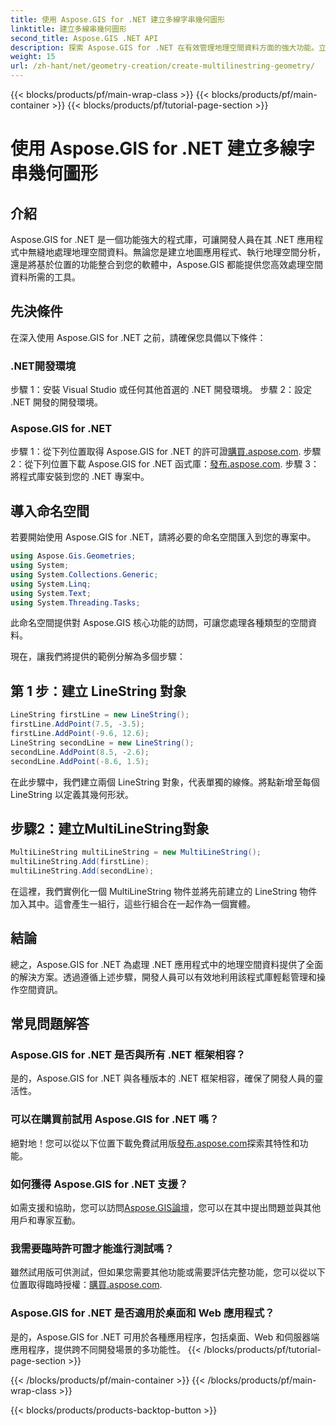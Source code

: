 ```yaml
---
title: 使用 Aspose.GIS for .NET 建立多線字串幾何圖形
linktitle: 建立多線串幾何圖形
second_title: Aspose.GIS .NET API
description: 探索 Aspose.GIS for .NET 在有效管理地理空間資料方面的強大功能。立即下載以獲得無縫體驗。
weight: 15
url: /zh-hant/net/geometry-creation/create-multilinestring-geometry/
---
```


{{< blocks/products/pf/main-wrap-class >}}
{{< blocks/products/pf/main-container >}}
{{< blocks/products/pf/tutorial-page-section >}}

# 使用 Aspose.GIS for .NET 建立多線字串幾何圖形

## 介紹
Aspose.GIS for .NET 是一個功能強大的程式庫，可讓開發人員在其 .NET 應用程式中無縫地處理地理空間資料。無論您是建立地圖應用程式、執行地理空間分析，還是將基於位置的功能整合到您的軟體中，Aspose.GIS 都能提供您高效處理空間資料所需的工具。
## 先決條件
在深入使用 Aspose.GIS for .NET 之前，請確保您具備以下條件：
### .NET開發環境
步驟 1：安裝 Visual Studio 或任何其他首選的 .NET 開發環境。
步驟 2：設定 .NET 開發的開發環境。
### Aspose.GIS for .NET
步驟 1：從下列位置取得 Aspose.GIS for .NET 的許可證[購買.aspose.com](https://purchase.aspose.com/buy).
步驟 2：從下列位置下載 Aspose.GIS for .NET 函式庫：[發布.aspose.com](https://releases.aspose.com/gis/net/).
步驟 3：將程式庫安裝到您的 .NET 專案中。

## 導入命名空間
若要開始使用 Aspose.GIS for .NET，請將必要的命名空間匯入到您的專案中。

```csharp
using Aspose.Gis.Geometries;
using System;
using System.Collections.Generic;
using System.Linq;
using System.Text;
using System.Threading.Tasks;
```
此命名空間提供對 Aspose.GIS 核心功能的訪問，可讓您處理各種類型的空間資料。

現在，讓我們將提供的範例分解為多個步驟：
## 第 1 步：建立 LineString 對象
```csharp
LineString firstLine = new LineString();
firstLine.AddPoint(7.5, -3.5);
firstLine.AddPoint(-9.6, 12.6);
LineString secondLine = new LineString();
secondLine.AddPoint(8.5, -2.6);
secondLine.AddPoint(-8.6, 1.5);
```
在此步驟中，我們建立兩個 LineString 對象，代表單獨的線條。將點新增至每個 LineString 以定義其幾何形狀。
## 步驟2：建立MultiLineString對象
```csharp
MultiLineString multiLineString = new MultiLineString();
multiLineString.Add(firstLine);
multiLineString.Add(secondLine);
```
在這裡，我們實例化一個 MultiLineString 物件並將先前建立的 LineString 物件加入其中。這會產生一組行，這些行組合在一起作為一個實體。

## 結論
總之，Aspose.GIS for .NET 為處理 .NET 應用程式中的地理空間資料提供了全面的解決方案。透過遵循上述步驟，開發人員可以有效地利用該程式庫輕鬆管理和操作空間資訊。
## 常見問題解答
### Aspose.GIS for .NET 是否與所有 .NET 框架相容？
是的，Aspose.GIS for .NET 與各種版本的 .NET 框架相容，確保了開發人員的靈活性。
### 可以在購買前試用 Aspose.GIS for .NET 嗎？
絕對地！您可以從以下位置下載免費試用版[發布.aspose.com](https://releases.aspose.com/)探索其特性和功能。
### 如何獲得 Aspose.GIS for .NET 支援？
如需支援和協助，您可以訪問[Aspose.GIS論壇](https://forum.aspose.com/c/gis/33)，您可以在其中提出問題並與其他用戶和專家互動。
### 我需要臨時許可證才能進行測試嗎？
雖然試用版可供測試，但如果您需要其他功能或需要評估完整功能，您可以從以下位置取得臨時授權：[購買.aspose.com](https://purchase.aspose.com/temporary-license/).
### Aspose.GIS for .NET 是否適用於桌面和 Web 應用程式？
是的，Aspose.GIS for .NET 可用於各種應用程序，包括桌面、Web 和伺服器端應用程序，提供跨不同開發場景的多功能性。
{{< /blocks/products/pf/tutorial-page-section >}}

{{< /blocks/products/pf/main-container >}}
{{< /blocks/products/pf/main-wrap-class >}}

{{< blocks/products/products-backtop-button >}}
